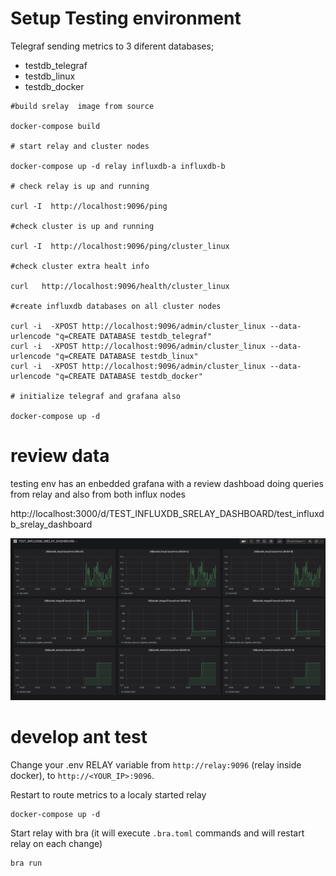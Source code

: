 # Setup Testing environment

Telegraf sending metrics to 3 diferent databases;

* testdb_telegraf
* testdb_linux
* testdb_docker   


```
#build srelay  image from source

docker-compose build

# start relay and cluster nodes

docker-compose up -d relay influxdb-a influxdb-b

# check relay is up and running

curl -I  http://localhost:9096/ping

#check cluster is up and running

curl -I  http://localhost:9096/ping/cluster_linux

#check cluster extra healt info

curl   http://localhost:9096/health/cluster_linux

#create influxdb databases on all cluster nodes 

curl -i  -XPOST http://localhost:9096/admin/cluster_linux --data-urlencode "q=CREATE DATABASE testdb_telegraf"
curl -i  -XPOST http://localhost:9096/admin/cluster_linux --data-urlencode "q=CREATE DATABASE testdb_linux"
curl -i  -XPOST http://localhost:9096/admin/cluster_linux --data-urlencode "q=CREATE DATABASE testdb_docker"

# initialize telegraf and grafana also

docker-compose up -d 
```

# review data

testing env has an enbedded grafana with a review dashboad doing queries from relay and also from both influx nodes

http://localhost:3000/d/TEST_INFLUXDB_SRELAY_DASHBOARD/test_influxdb_srelay_dashboard


![dashboard](./test_dashboard.png)

# develop ant test

Change your .env RELAY variable from `http://relay:9096` (relay inside docker), to `http://<YOUR_IP>:9096`.

Restart to route metrics to a localy started relay

```
docker-compose up -d
```
Start relay with bra (it will execute `.bra.toml` commands and will restart relay on each change)

```
bra run
```
